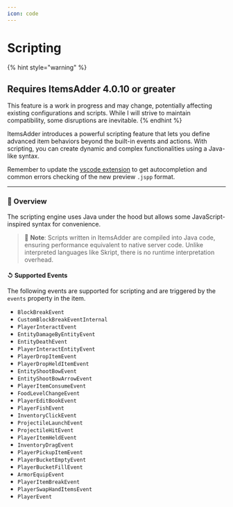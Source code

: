 ```yaml
---
icon: code
---
```


# Scripting

{% hint style="warning" %}
## Requires ItemsAdder 4.0.10 or greater

This feature is a work in progress and may change, potentially affecting existing configurations and scripts. While I will strive to maintain compatibility, some disruptions are inevitable.
{% endhint %}

ItemsAdder introduces a powerful scripting feature that lets you define advanced item behaviors beyond the built-in events and actions. With scripting, you can create dynamic and complex functionalities using a Java-like syntax.

Remember to update the [vscode extension](https://marketplace.visualstudio.com/items?itemName=LoneDev.ia-vscode) to get autocompletion and common errors checking of the new preview `.jspp` format.

***

### 🧫 Overview

The scripting engine uses Java under the hood but allows some JavaScript-inspired syntax for convenience.

> 📝 **Note**: Scripts written in ItemsAdder are compiled into Java code, ensuring performance equivalent to native server code. Unlike interpreted languages like Skript, there is no runtime interpretation overhead.

#### ↺ Supported Events

The following events are supported for scripting and are triggered by the `events` property in the item.

* `BlockBreakEvent`
* `CustomBlockBreakEventInternal`
* `PlayerInteractEvent`
* `EntityDamageByEntityEvent`
* `EntityDeathEvent`
* `PlayerInteractEntityEvent`
* `PlayerDropItemEvent`
* `PlayerDropHeldItemEvent`
* `EntityShootBowEvent`
* `EntityShootBowArrowEvent`
* `PlayerItemConsumeEvent`
* `FoodLevelChangeEvent`
* `PlayerEditBookEvent`
* `PlayerFishEvent`
* `InventoryClickEvent`
* `ProjectileLaunchEvent`
* `ProjectileHitEvent`
* `PlayerItemHeldEvent`
* `InventoryDragEvent`
* `PlayerPickupItemEvent`
* `PlayerBucketEmptyEvent`
* `PlayerBucketFillEvent`
* `ArmorEquipEvent`
* `PlayerItemBreakEvent`
* `PlayerSwapHandItemsEvent`
* `PlayerEvent`
